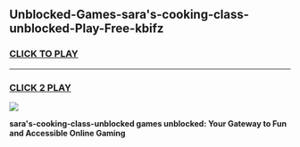 
## Unblocked-Games-sara's-cooking-class-unblocked-Play-Free-kbifz
<h3>
<a href="https://premium76.site?title=sara's-cooking-class-unblocked&ref=12A">CLICK TO PLAY</a></h3>
<hr>

<h3>
<a href="https://premium76.site?title=sara's-cooking-class-unblocked&ref=12A">CLICK 2 PLAY</a>
  
</h3>

<a href="https://premium76.site?title=sara's-cooking-class-unblocked&ref=12A"><img src="https://clearcache.store/games.png"></a>


**sara's-cooking-class-unblocked games unblocked: Your Gateway to Fun and Accessible Online Gaming**
